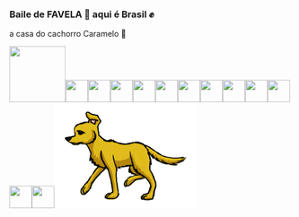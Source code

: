 ### Baile de FAVELA 🍺 aqui é Brasil ✊
a casa do cachorro Caramelo 🦮


<img src="https://github.githubassets.com/images/mona-loading-dark.gif" data-canonical-src="https://github.githubassets.com/images/mona-loading-dark.gif" width="100" height="100" /><img src="https://github.githubassets.com/images/mona-loading-dark.gif" data-canonical src="https://github.githubassets.com/images/mona-loading-dark.gif" width="40" height="40" /><img src="https://github.githubassets.com/images/mona-loading-dark.gif" data-canonical-src="https://github.githubassets.com/images/mona-loading-dark.gif" width="40" height="40" /><img src="https://github.githubassets.com/images/mona-loading-dark.gif" data-canonical-src="https://github.githubassets.com/images/mona-loading-dark.gif" width="40" height="40" /><img src="https://github.githubassets.com/images/mona-loading-dark.gif" data-canonical-src="https://github.githubassets.com/images/mona-loading-dark.gif" width="40" height="40" /><img src="https://github.githubassets.com/images/mona-loading-dark.gif" data-canonical-src="https://github.githubassets.com/images/mona-loading-dark.gif" width="40" height="40" /><img src="https://github.githubassets.com/images/mona-loading-dark.gif" data-canonical-src="https://github.githubassets.com/images/mona-loading-dark.gif" width="40" height="40" /><img src="https://github.githubassets.com/images/mona-loading-dark.gif" data-canonical-src="https://github.githubassets.com/images/mona-loading-dark.gif" width="40" height="40" /><img src="https://github.githubassets.com/images/mona-loading-dark.gif" data-canonical-src="https://github.githubassets.com/images/mona-loading-dark.gif" width="40" height="40" /><img src="https://github.githubassets.com/images/mona-loading-dark.gif" data-canonical-src="https://github.githubassets.com/images/mona-loading-dark.gif" width="40" height="40" /><img src="https://github.githubassets.com/images/mona-loading-dark.gif" data-canonical-src="https://github.githubassets.com/images/mona-loading-dark.gif" width="40" height="40" /><img src="https://github.githubassets.com/images/mona-loading-dark.gif" data-canonical-src="https://github.githubassets.com/images/mona-loading-dark.gif" width="40" height="40" /><img src="https://github.githubassets.com/images/mona-loading-dark.gif" data-canonical-src="https://github.githubassets.com/images/mona-loading-dark.gif" width="40" height="40" /><img src="https://github.com/atorresbr/atorresbr/blob/main/img/caramelo-esquerda.gif" data-canonical-src="https://github.com/atorresbr/atorresbr/blob/main/img/caramelo-esquerda.gif" width="252" height="186" />
